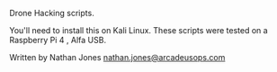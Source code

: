 Drone Hacking scripts.

You'll need to install this on Kali Linux. These scripts were tested on a Raspberry Pi 4 , Alfa USB.


Written by Nathan Jones nathan.jones@arcadeusops.com
